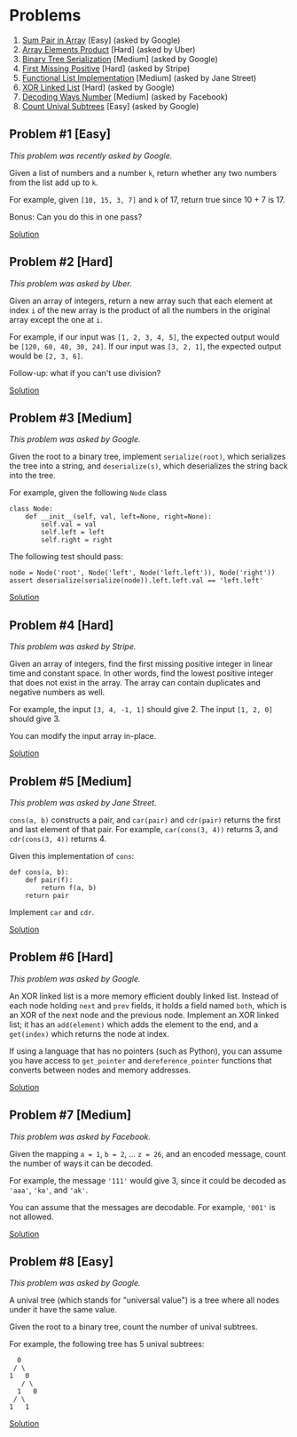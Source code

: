 # Problems

1. [Sum Pair in Array](#problem-1-easy) [Easy] (asked by Google)
2. [Array Elements Product](#problem-2-hard) [Hard] (asked by Uber)
3. [Binary Tree Serialization](#problem-3-medium) [Medium] (asked by Google)
4. [First Missing Positive](#problem-4-hard) [Hard] (asked by Stripe)
5. [Functional List Implementation](#problem-5-medium) [Medium] (asked by Jane Street)
6. [XOR Linked List](#problem-6-hard) [Hard] (asked by Google)
7. [Decoding Ways Number](#problem-7-medium) [Medium] (asked by Facebook)
8. [Count Unival Subtrees](#problem-8-easy) [Easy] (asked by Google)

## Problem #1 [Easy]

*This problem was recently asked by Google.*

Given a list of numbers and a number `k`, return whether any two numbers from the list add up to `k`.

For example, given `[10, 15, 3, 7]` and `k` of 17, return true since 10 + 7 is 17.

Bonus: Can you do this in one pass?

[Solution](./solutions/problem0001.py)


## Problem #2 [Hard]

*This problem was asked by Uber.*

Given an array of integers, return a new array such that each element at index `i` of the new array is the product of all the numbers in the original array except the one at `i`.

For example, if our input was `[1, 2, 3, 4, 5]`, the expected output would be `[120, 60, 40, 30, 24]`. If our input was `[3, 2, 1]`, the expected output would be `[2, 3, 6]`.

Follow-up: what if you can't use division?

[Solution](./solutions/problem0002.py)


## Problem #3 [Medium]

*This problem was asked by Google.*

Given the root to a binary tree, implement `serialize(root)`, which serializes the tree into a string, and `deserialize(s)`, which deserializes the string back into the tree.

For example, given the following `Node` class

    class Node:
        def __init__(self, val, left=None, right=None):
            self.val = val
            self.left = left
            self.right = right

The following test should pass:

    node = Node('root', Node('left', Node('left.left')), Node('right'))
    assert deserialize(serialize(node)).left.left.val == 'left.left'

[Solution](./solutions/problem0003.py)


## Problem #4 [Hard]

*This problem was asked by Stripe.*

Given an array of integers, find the first missing positive integer in linear time and constant space. In other words, find the lowest positive integer that does not exist in the array. The array can contain duplicates and negative numbers as well.

For example, the input `[3, 4, -1, 1]` should give 2. The input `[1, 2, 0]` should give 3.

You can modify the input array in-place.

[Solution](./solutions/problem0004.py)


## Problem #5 [Medium]

*This problem was asked by Jane Street.*

`cons(a, b)` constructs a pair, and `car(pair)` and `cdr(pair)` returns the first and last element of that pair. For example, `car(cons(3, 4))` returns 3, and `cdr(cons(3, 4))` returns 4.

Given this implementation of `cons`:

    def cons(a, b):
        def pair(f):
            return f(a, b)
        return pair

Implement `car` and `cdr`.

[Solution](./solutions/problem0005.py)


## Problem #6 [Hard]

*This problem was asked by Google.*

An XOR linked list is a more memory efficient doubly linked list. Instead of each node holding `next` and `prev` fields, it holds a field named `both`, which is an XOR of the next node and the previous node. Implement an XOR linked list; it has an `add(element)` which adds the element to the end, and a `get(index)` which returns the node at index.

If using a language that has no pointers (such as Python), you can assume you have access to `get_pointer` and `dereference_pointer` functions that converts between nodes and memory addresses.

[Solution](./solutions/problem0006.c)


## Problem #7 [Medium]

*This problem was asked by Facebook.*

Given the mapping `a = 1`, `b = 2`, ... `z = 26`, and an encoded message, count the number of ways it can be decoded.

For example, the message `'111'` would give 3, since it could be decoded as `'aaa'`, `'ka'`, and `'ak'`.

You can assume that the messages are decodable. For example, `'001'` is not allowed.

[Solution](./solutions/problem0007.py)


## Problem #8 [Easy]

*This problem was asked by Google.*

A unival tree (which stands for "universal value") is a tree where all nodes under it have the same value.

Given the root to a binary tree, count the number of unival subtrees.

For example, the following tree has 5 unival subtrees:

      0
     / \
    1   0
       / \
      1   0
     / \
    1   1

[Solution](./solutions/problem0008.py)
